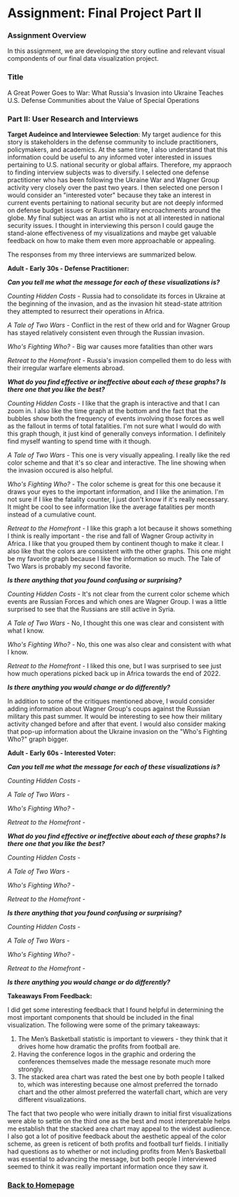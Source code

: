 # Assignment: Final Project Part II

### Assignment Overview

In this assignment, we are developing the story outline and relevant visual compondents of our final data visualization project.

### Title

A Great Power Goes to War:  What Russia's Invasion into Ukraine Teaches U.S. Defense Communities about the Value of Special Operations

<div class="flourish-embed flourish-map" data-src="visualisation/15217111" data-width="75%"><script src="https://public.flourish.studio/resources/embed.js"></script></div>

<div class="flourish-embed flourish-heatmap" data-src="visualisation/15217050"><script src="https://public.flourish.studio/resources/embed.js"></script></div>

<div class="flourish-embed flourish-bar-chart-race" data-src="visualisation/15225970"><script src="https://public.flourish.studio/resources/embed.js"></script></div>

<div class="flourish-embed flourish-chart" data-src="visualisation/15228490"><script src="https://public.flourish.studio/resources/embed.js"></script></div>

### Part II: User Research and Interviews

**Target Audeince and Interviewee Selection**: My target audience for this story is stakeholders in the defense community to include practitioners, policymakers, and academics. At the same time, I also understand that this information could be useful to any informed voter interested in issues pertaining to U.S. national security or global affairs. Therefore, my appraoch to finding interview subjects was to diversify. I selected one defense practitioner who has been following the Ukraine War and Wagner Group activity very closely over the past two years. I then selected one person I would consider an "interested voter" because they take an interest in current events pertaining to national security but are not deeply informed on defense budget issues or Russian military encroachments around the globe. My final subject was an artist who is not at all interested in national security issues. I thought in interviewing this person I could gauge the stand-alone effectiveness of my visualizations and maybe get valuable feedback on how to make them even more approachable or appealing.

The responses from my three interviews are summarized below.

**Adult - Early 30s - Defense Practitioner:**

***Can you tell me what the message for each of these visualizations is?***

*Counting Hidden Costs* - Russia had to consolidate its forces in Ukraine at the beginning of the invasion, and as the invasion hit stead-state attrition they attempted to resurrect their operations in Africa.

*A Tale of Two Wars* - Conflict in the rest of thew orld and for Wagner Group has stayed relatively consistent even through the Russian invasion.

*Who's Fighting Who?* - Big war causes more fatalities than other wars

*Retreat to the Homefront* - Russia's invasion compelled them to do less with their irregular warfare elements abroad.

***What do you find effective or ineffective about each of these graphs?  Is there one that you like the best?***

*Counting Hidden Costs* - I like that the graph is interactive and that I can zoom in. I also like the time graph at the bottom and the fact that the bubbles show both the frequency of events involving those forces as well as the fallout in terms of total fatalities. I'm not sure what I would do with this graph though, it just kind of generally conveys information. I definitely find myself wanting to spend time with it though.

*A Tale of Two Wars* - This one is very visually appealing. I really like the red color scheme and that it's so clear and interactive. The line showing when the invasion occured is also helpful.

*Who's Fighting Who?* - The color scheme is great for this one because it draws your eyes to the important information, and I like the animation. I'm not sure if I like the fatality counter, I just don't know if it's really necessary. It might be cool to see information like the average fatalities per month instead of a cumulative count.

*Retreat to the Homefront* - I like this graph a lot because it shows something I think is really important - the rise and fall of Wagner Group activity in Africa. I like that you grouped them by continent though to make it clear. I also like that the colors are consistent with the other graphs. This one might be my favorite graph because I like the information so much. The Tale of Two Wars is probably my second favorite.

***Is there anything that you found confusing or surprising?***

*Counting Hidden Costs* - It's not clear from the current color scheme which events are Russian Forces and which ones are Wagner Group. I was a little surprised to see that the Russians are still active in Syria.

*A Tale of Two Wars* - No, I thought this one was clear and consistent with what I know.

*Who's Fighting Who?* - No, this one was also clear and consistent with what I know.

*Retreat to the Homefront* - I liked this one, but I was surprised to see just how much operations picked back up in Africa towards the end of 2022.

***Is there anything you would change or do differently?***

In addition to some of the critiques mentioned above, I would consider adding information about Wagner Group's coups against the Russian military this past summer. It would be interesting to see how their military activity changed before and after that event. I would also consider making that pop-up information about the Ukraine invasion on the "Who's Fighting Who?" graph bigger.

**Adult - Early 60s - Interested Voter:**

***Can you tell me what the message for each of these visualizations is?***

*Counting Hidden Costs* - 

*A Tale of Two Wars* - 

*Who's Fighting Who?* - 

*Retreat to the Homefront* - 

***What do you find effective or ineffective about each of these graphs?  Is there one that you like the best?***

*Counting Hidden Costs* - 

*A Tale of Two Wars* - 

*Who's Fighting Who?* - 

*Retreat to the Homefront* - 

***Is there anything that you found confusing or surprising?***

*Counting Hidden Costs* - 

*A Tale of Two Wars* - 

*Who's Fighting Who?* - 

*Retreat to the Homefront* - 

***Is there anything you would change or do differently?***



**Takeaways From Feedback:**

I did get some interesting feedback that I found helpful in determining the most important components that should be included in the final visualization. The following were some of the primary takeaways:

1. The Men’s Basketball statistic is important to viewers - they think that it drives home how dramatic the profits from football are. 
2. Having the conference logos in the graphic and ordering the conferences themselves made the message resonate much more strongly.
3. The stacked area chart was rated the best one by both people I talked to, which was interesting because one almost preferred the tornado chart and the other almost preferred the waterfall chart, which are very different visualizations. 
    
 The fact that two people who were initially drawn to initial first visualizations were able to settle on the third one as the best and most interpretable helps me establish that the stacked area chart may appeal to the widest audience. I also got a lot of positive feedback about the aesthetic appeal of the color scheme, as green is reticent of both profits and football turf fields. I initially had questions as to whether or not including profits from Men’s Basketball was essential to advancing the message, but both people I interviewed seemed to think it was really important information once they saw it.

### [Back to Homepage](/README.md)